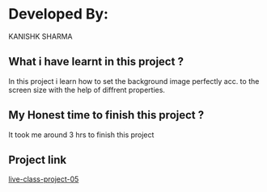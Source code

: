 # Developed By:

KANISHK SHARMA

## What i have learnt in this project ?

In this project i learn how to set the background image perfectly acc. to the screen size with the help of diffrent properties.

## My Honest time to finish this project ?

It took me around 3 hrs to finish this project

## Project link

[live-class-project-05](https://eclectic-moonbeam-232390.netlify.app/)